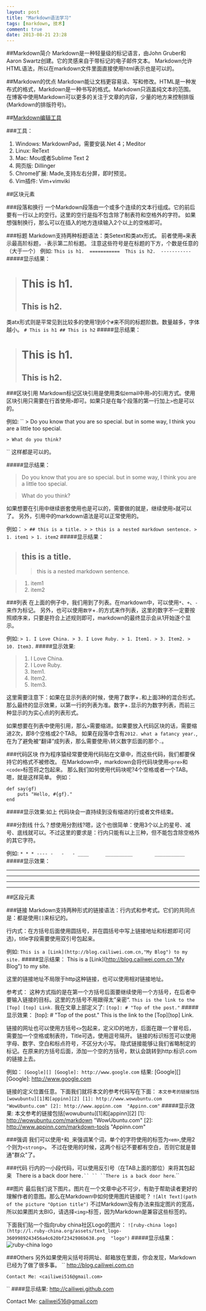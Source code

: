 ```yaml
---
layout: post
title: "Markdown语法学习"
tags: [markdown, 技术]
comment: true
date: 2013-08-21 23:28
---
```


##Markdown简介
Markdown是一种轻量级的标记语言，由John Gruber和Aaron Swartz创建。它的灵感来自于带标记的电子邮件文本。
Markdown允许HTML语法，所以在markdown文件里面直接使用html表示也是可以的。

##Markdown的优点
Markdown能让文档更容易读、写和修改。HTML是一种发布式的格式，Markdown是一种书写的格式。Markdown只涵盖纯文本的范围。
在博客中使用Markdown可以更多的关注于文章的内容，少量的地方来控制排版(Markdown的排版符号)。

##[Markdown编辑工具](http://www.appinn.com/markdown-tools/)

###工具：
1. Windows: MarkdownPad，需要安装.Net 4；Meditor
1. Linux: ReText
1. Mac: Mou或者Sublime Text 2
1. 网页版: Dillinger
1. Chrome扩展: Made,支持左右分屏，即时预览。
1. Vim插件: Vim+vimviki

##区块元素

###段落和换行
一个Markdown段落由一个或多个连续的文本行组成。它的前后要有一行以上的空行。这里的空行是指不包含除了制表符和空格外的字符。 
如果想强制换行，那么可以在插入的地方连续输入2个以上的空格即可。
   
###标题
Markdown支持两种标题语法：类Setext和类atx形式。
前者使用`=`来表示最高阶标题，`-`表示第二阶标题。
注意这些符号是在标题的下方，个数是任意的（大于一个）
例如:
``
    This is h1. 
    =========== 
    This is h2. 
    ----------- 
``
#####显示结果：
> This is h1.
> ==========
> This is h2.
> ----------

类atx形式则是平常见到比较多的使用1到6个`#`来不同的标题阶数。数量越多，字体越小。
``
    # This is h1
    ## This is h2
``
#####显示结果：
> # This is h1.
> ## This is h2.
  
###区块引用
Markdown标记区块引用是使用类似email中用`>`的引用方式。使用区块引用只需要在行首使用`>`即可。如果只是在每个段落的第一行加上`>`也是可以的。

例如:
``
	> Do you know that you are so special. 
	but in some way,
	I think you are a little too special.

    > What do you think?
``
这样都是可以的。

#####显示结果：
> Do you know that you are so special. but in some way, I think you are a little too special.

> What do you think?

如果想要在引用中继续嵌套使用也是可以的，需要做的就是，继续使用`>`就可以了。
另外，引用中的markdown语法是可以正常使用的。

例如：
``
	> ## this is a title.
    > > this is a nested markdown sentence.
    > 1. item1
    > 1. item2
``
#####显示结果：
> ## this is a title.
> > this is a nested markdown sentence.

> 1. item1
> 1. item2

###列表
在上面的例子中，我们用到了列表。在markdown中，可以使用`*`、`+`、`-`来作为标记。
另外，也可以使用`数字`+`.`的方式来作列表，这里的数字不一定要按照顺序来，只要是符合上述规则即可，markdown的最终显示会从1开始逐个显示。

例如: 
``
	> 1. I Love China.
    > 3. I Love Ruby.
    > 1. Item1.
    > 3. Item2.
    > 10. Item3.
``
#####显示效果:
> 1. I Love China.
> 3. I Love Ruby.
> 1. Item1.
> 3. Item2.
> 10. Item3.

这里需要注意下：如果在显示列表的时候，使用了数字+`.`和上面3种的混合形式。
那么最终的显示效果，以第一行的列表为准。数字+`.`显示的为数字列表，而前三种显示的为实心点的列表形式。

如果想要在列表中使用引用，那么`>`需要缩进。如果要放入代码区块的话，需要缩进2次，即8个空格或2个TAB。
如果在段落中含有`2012. what a fatancy year.`,在为了避免被“翻译”成列表，那么需要使用`\`转义数字后面的那个`.`。

###代码区块
作为程序猿经常要使用代码贴在文章中，而这些代码，我们都要保持它的格式不被修改。
在Markdown中，markdown会将代码块使用`<pre>`和`<code>`标签将之包起来。
那么我们如何使用代码块呢?4个空格或者一个TAB。嗯，就是这样简单。
例如：

    def	say(gf)
        puts "Hello, #{gf}."
    end

#####显示效果:如上
代码块会一直持续到没有缩进的行或者文件结束。

###分割线
什么？想使用分割线?嗯，这个也很简单：使用3个以上的星号、减号、底线就可以。不过这里的要求是：行内只能有以上三种，但不能包含除空格外的其它字符。

例如:
``
	* * *
    ----
    -	-	-
    ____      __________        ___________
``
#####显示效果：
* * *
----
-	-	-
____      __________        ___________

##区段元素

###链接
Markdown支持两种形式的链接语法：行内式和参考式。它们的共同点是：都是使用`[]`来标记的。

行内式：在方括号后面使用圆括号，并在圆括号中写上链接地址和标题即可(可选)，title字段需要使用双引号包起来。

例如: 
``
	This is a [Link](http://blog.cailiwei.com.cn,"My Blog") to my site.
``
#####显示结果：
This is a [Link](http://blog.cailiwei.com.cn,"My Blog") to my site.

这里的链接地址不局限于http这种链接，也可以使用相对链接地址。

参考式： 这种方式指的是在第一个方括号后面要继续使用一个方括号，在后者中要输入链接的目标。这里的方括号不用跟得太”亲密“.
``
	This is the link to the [Top] [top] Link.
``
我在文章上部定义了:
``
	[top]: # "Top of the post."
``
#####显示效果：
[top]: # "Top of the post."
This is the link to the [Top][top] Link.

链接的网址也可以使用方括号`<>`包起来，定义ID的地方，后面在跟一个冒号后，需要加一个空格或制表符，Title可选，使用逗号隔开。
链接的标识标签可以使用字母、数字、空白和标点符号，不区分大小写。
隐式链接能够让我们省略制定的标记。在原来的方括号后面，添加一个空的方括号，默认会跳转到http:标识.com的链接上去。

例如：
``
	[Google][]
    [Google]: http://www.google.com
``
结果:
[Google][]
[Google]: http://www.google.com

链接的定义位置任意。下面我们就将本文的参考代码写在下面：
``
	本文参考的链接包括[wowubuntu][1]和[appinn][2]
	[1]: http://www.wowubuntu.com	"WowUbuntu.com"
	[2]: http://www.appinn.com	"Appinn.com"
``
#####显示效果:
本文参考的链接包括[wowubuntu][1]和[appinn][2]
[1]: http://wowubuntu.com/markdown	"WowUbuntu.com"
[2]: http://www.appinn.com/markdown-tools	"Appinn.com"

###强调
我们可以使用`*`和`_`来强调某个词，单个的字符使用的标签为`<em>`,使用2个则为`<strong>`。
不过在使用的时候，这两个标记不要都有空白，否则它就是普通"群众"了。

###代码
行内的一小段代码，可以使用反引号（在TAB上面的那位）来将其包起来
``
	``There is a back door here`.``
``
``There is a back door here`.``

##图片
最后我们说下图片。图片在一个文章中必不可少，有助于帮助读者更好的理解作者的意图。那么在Markdown中如何使用图片链接呢？
``
	![Alt Text](path of the picture "Option title")
``
不过Markdown没有办法来指定图片的宽高，所以如果图片太BIG，请选择``<img>``标签，因为Markdown是兼容这些标签的。

下面我们贴一个指向ruby china社区Logo的图片：
``
	![ruby-china logo](http://l.ruby-china.org/assets/text_logo-3609989243456a4c620bf2342986b638.png  "logo")
``
#####显示结果：
![ruby-china logo](http://l.ruby-china.org/assets/text_logo-3609989243456a4c620bf2342986b638.png  "logo")

###Others
另外如果使用尖括号将网址、邮箱放在里面，你会发现，Markdown 已经为了做了很多事。
``
	<http://blog.cailiwei.com.cn>

	Contact Me: <cailiwei516@gmail.com>
``
####显示结果:
<http://cailiwei.github.com>

Contact Me: <cailiwei516@gmail.com>

